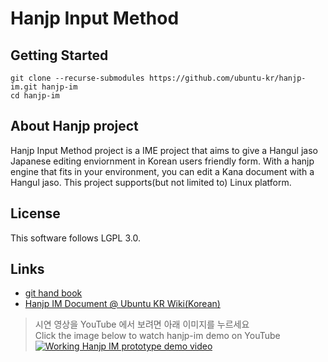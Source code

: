 Hanjp Input Method
=====================
## Getting Started
```
git clone --recurse-submodules https://github.com/ubuntu-kr/hanjp-im.git hanjp-im
cd hanjp-im
```

## About Hanjp project
Hanjp Input Method project is a IME project that aims to give a Hangul jaso Japanese editing enviornment in Korean users friendly form. With a hanjp engine that fits in your environment, you can edit a Kana document with a Hangul jaso. This project supports(but not limited to) Linux platform.

## License
This software follows LGPL 3.0.

## Links
- [git hand book](https://rogerdudler.github.io/git-guide/index.ko.html)
- [Hanjp IM Document @ Ubuntu KR Wiki(Korean)](https://wiki.ubuntu-kr.org/index.php/HanJP_IM)

> 시연 영상을 YouTube 에서 보려면 아래 이미지를 누르세요    
> Click the image below to watch hanjp-im demo on YouTube   
> [![Working Hanjp IM prototype demo video](https://img.youtube.com/vi/B85Ioo3Hrio/0.jpg)](https://www.youtube.com/watch?v=B85Ioo3Hrio)
